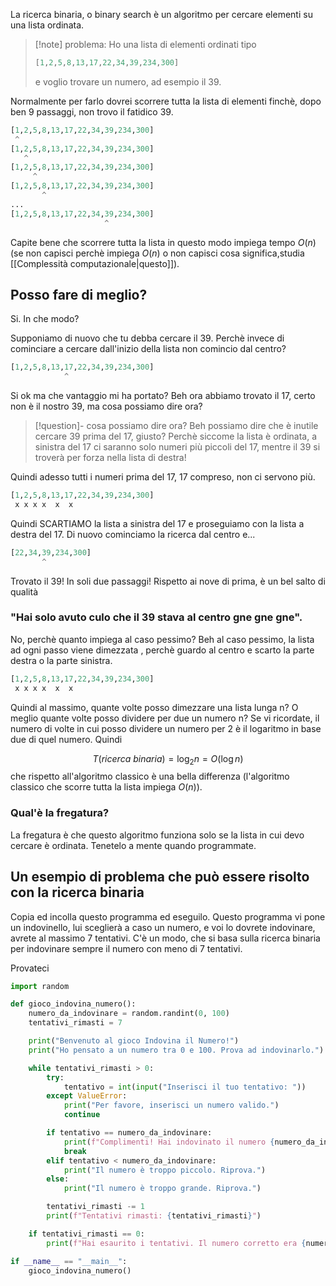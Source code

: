 La ricerca binaria, o binary search è un algoritmo per cercare elementi su una lista ordinata.

>[!note] problema:
>Ho una lista di elementi ordinati tipo
>```python
>[1,2,5,8,13,17,22,34,39,234,300]
>```
>e voglio trovare un numero, ad esempio il 39.

Normalmente per farlo dovrei scorrere tutta la lista di elementi finchè, dopo ben 9 passaggi, non trovo il fatidico 39.

```python
[1,2,5,8,13,17,22,34,39,234,300]
 ^
[1,2,5,8,13,17,22,34,39,234,300]
   ^
[1,2,5,8,13,17,22,34,39,234,300]
     ^
[1,2,5,8,13,17,22,34,39,234,300]
	   ^
...
[1,2,5,8,13,17,22,34,39,234,300]
					 ^

```

Capite bene che scorrere tutta la lista in questo modo impiega tempo $O(n)$ (se non capisci perchè impiega $O(n)$ o non capisci cosa significa,studia [[Complessità computazionale|questo]]).

## Posso fare di meglio?
Si. In che modo?

Supponiamo di nuovo che tu debba cercare il 39.
Perchè invece di cominciare a cercare dall'inizio della lista non comincio dal centro?

```python
[1,2,5,8,13,17,22,34,39,234,300]
            ^
```
Si ok ma che vantaggio mi ha portato?
Beh ora abbiamo trovato il 17, certo non è il nostro 39, ma cosa possiamo dire ora?

>[!question]- cosa possiamo dire ora?
>Beh possiamo dire che è inutile cercare 39 prima del 17, giusto? Perchè siccome la lista è ordinata, a sinistra del 17 ci saranno solo numeri più piccoli del 17, mentre il 39 si troverà per forza nella lista di destra!

Quindi adesso tutti i numeri prima del 17, 17 compreso, non ci servono più.

```python
[1,2,5,8,13,17,22,34,39,234,300]
 x x x x  x  x
```
Quindi SCARTIAMO la lista a sinistra del 17 e proseguiamo con la lista a destra del 17.
Di nuovo cominciamo la ricerca dal centro e...
```python
[22,34,39,234,300]
       ^
```
Trovato il 39! In soli due passaggi! Rispetto ai nove di prima, è un bel salto di qualità

### "Hai solo avuto culo che il 39 stava al centro gne gne gne".
No, perchè quanto impiega al caso pessimo?
Beh al caso pessimo, la lista ad ogni passo viene dimezzata , perchè guardo al centro e scarto la parte destra o la parte sinistra.

```python
[1,2,5,8,13,17,22,34,39,234,300]
 x x x x  x  x
```

Quindi al massimo, quante volte posso dimezzare una lista lunga n?
O meglio quante volte posso dividere per due un numero n?
Se vi ricordate, il numero di volte in cui posso dividere un numero per 2 è il logaritmo in base due di quel numero.
Quindi 

$$
T(ricerca~binaria)=\log_{2}{n}=O(\log{n}) 
$$
che rispetto all'algoritmo classico è una bella differenza (l'algoritmo classico che scorre tutta la lista impiega $O(n)$).

### Qual'è la fregatura?
La fregatura è che questo algoritmo funziona solo se la lista in cui devo cercare è ordinata.
Tenetelo a mente quando programmate.

## Un esempio di problema che può essere risolto con la ricerca binaria

Copia ed incolla questo programma ed eseguilo. Questo programma vi pone un indovinello, lui sceglierà a caso un numero, e voi lo dovrete indovinare, avrete al massimo 7 tentativi.
C'è un modo, che si basa sulla ricerca binaria per indovinare sempre il numero con meno di 7 tentativi.

Provateci

```python
import random

def gioco_indovina_numero():
    numero_da_indovinare = random.randint(0, 100)
    tentativi_rimasti = 7

    print("Benvenuto al gioco Indovina il Numero!")
    print("Ho pensato a un numero tra 0 e 100. Prova ad indovinarlo.")

    while tentativi_rimasti > 0:
        try:
            tentativo = int(input("Inserisci il tuo tentativo: "))
        except ValueError:
            print("Per favore, inserisci un numero valido.")
            continue

        if tentativo == numero_da_indovinare:
            print(f"Complimenti! Hai indovinato il numero {numero_da_indovinare}!")
            break
        elif tentativo < numero_da_indovinare:
            print("Il numero è troppo piccolo. Riprova.")
        else:
            print("Il numero è troppo grande. Riprova.")

        tentativi_rimasti -= 1
        print(f"Tentativi rimasti: {tentativi_rimasti}")

    if tentativi_rimasti == 0:
        print(f"Hai esaurito i tentativi. Il numero corretto era {numero_da_indovinare}.")

if __name__ == "__main__":
    gioco_indovina_numero()

```